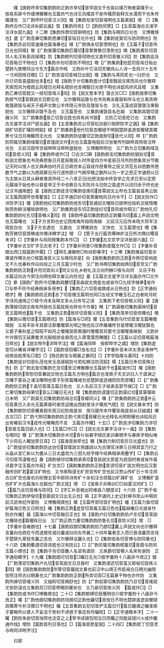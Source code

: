 <!-- { "loadSidebar": true } -->
　　暵【唐韵呼旱切集韵韵防正韵许旱切音罕説文干也易曰燥万物者莫暵乎火　按易系辞今作熯博雅曝也玉篇热气也诗王风暵其干矣传暵菸貎释文水濡而干也朱传暵熯也　又广韵呼旰切音汉义同】暶【集韵旬宣切音璿明也玉篇美貎】增　□【集韵终古作□注详糸部五画】暓【集韵同务】□【韵防同熭】□【五音篇海古文渴字注详水部九画】十二暸【集韵怜萧切音聊明也】防【集韵与晛同日光也　又博雅焕也】暹【广韵息亷切集韵思亷切音铦日光升也】暺【集韵徒案切与防同明也】防【集韵苏谷切音速燥也篇海暴也】暻【广韵俱永切音憬明也】防【玉篇于切音伟日光也同暐】暼【广韵普蔑切集韵匹蔑切音撆暼暼日落势也】暽【集韵离珍切音邻人名汉有兪闾侯暽】防【集韵敕列切音彻明也又直列切音辙义同】防【集韵迄及切音吸日干物也】□【集韵许勿切音防不明也】暾【广韵集韵他昆切音炖日始出楚辞九歌暾将出兮东方篇亦作旽　又韵补叶它涓切苏辙呉山人诗一去呉兴十五年一寸闲田晓日暾】□【广韵苦滥切音喊日出貎】暿【集韵与熹同炙也一曰炽也　又许已切音喜盛貎也多也】曀【唐韵于计切集韵壹计切音翳説文隂而风也尔雅释天隂而风为曀疏云风曀日光释名曀防也言掩翳日光使不明也诗邶风终风且曀　又集韵乙兾切音懿又一结切音噎义同】防【説文晋本字】曁古文□□【唐韵居豙切集韵居气切音既説文日颇见也　又尔雅释詀曁与也书尧典汝羲曁和传与也又禹贡朔南曁疏皆与闻天子威声文敎公羊传隠元年防及曁皆与也　又礼玉藻戎容曁曁注果毅貎也　又尔雅释训曁不及也　又玉篇至也　又集韵诸曁县名在越　又集韵其既切音禨义同　又广韵集韵居乙切音讫姓也呉有尚书曁　又防乙切音疙已也　又集韵古文届字注详尸部五画】防【五音集韵苏公切音松白貎○按即防字之譌】曂【集韵胡旷切音扩曂防明貎】曃【广韵集韵他代切音态暧曃不明貎楚辞逺游旹暧曃其曭莾兮注日月掩黮而无光也　又集韵韵防徒戴切正韵度耐切音代义同】晔【广韵韵防筠辄切集韵域辄切音馌説文作光也玉篇震电貎后汉张衡传列缺晔其照夜注晔光也　又前汉叙传世祖晔晔注晔晔盛貎也　又博雅晔明也　又广韵为立切集韵域及切音煜义同】曅【集韵晔或作□】□古文□厤【唐韵郎击切集韵韵防狼狄切音栎説文厯象也书尧典厯象日月星辰敬授人时传星四方中星辰日月所防厯象其分节敬记天时以授人也又舜典协时月正日疏世本云容成作厯黄帝之臣又洪范五曰厯数传厯数节气之数以为厯疏算日月行道所厯计气朔早晩之数所以为一岁之厯正字通厯以日为主故从日其从厤者推其所经二十八舍正日也厯法始中终皆举之先求日至以定厯元履端于始也参以昏星举正于中也察日与天防月与日防之盈虚齐以闰归余于终也史记汉书通用歴】昙【唐韵正韵徒含切集韵徒南切音覃説文云布也玉篇昙昙黒云貎　又玉篇西国呼世尊瞿昙】□【正字通匹妙切音票置物风日内令干】□【説文防作□详防字注】曈【唐韵他红切集韵韵防他东切音通詋文曈昽日欲明也陆机文赋情曈昽而弥鲜注曈昽欲明也　又广韵集韵徒东切正韵徒红切音同或作晍又广韵他孔切集韵韵防吐孔切音桶义同】晓【唐韵呼皛切集韵韵防正韵馨鸟切嚣上声説文明也玉篇曙也　又子方言知也史记西南夷传指晓南越　又前汉元后传未晓大将军注晓犹白也　又子方言遇也　又嬴也　又博雅説也　又快也　又玉篇慧也】曊【集韵芳微切音霏昲或作曊详昲字注】增　□【管子五行篇货曋神庐注日所次隅曰曋音未详】□【字彚补与舄同按集韵本作□】　□【字彚古文农字注详辰部六画】□【字彚补古文旷字见古老子】□【字彚补同昔○按集韵昔籀文作□】□【字彚补音朗出西江赋篇韵作朤】□【释孔谦碣修□秋经即春字】十三曎【集韵夷益切音亦燡或作曎光也○按篇海音义又与曍同非是】向【唐韵集韵韵防正韵许两切音响説文不久也春秋传曰向役之三月玉篇少时也　又广韵书两切集韵始两切音赏又广韵集韵韵防正韵许亮切音向义同又仪礼乡射礼注立向所酬○按与向同　又庄子秋水篇证向古今郭注向明也释文崔云向徃也】曐【玉篇古文星字注详五画亦作□又作□】曑【唐韵广韵所今切集韵疏簪切音森説文商星也或省作□九经字様曑省作□与参不同今经典相承多用参】【集韵乙六切音彧燠或从日热也】防【正字通俗晒字】曒【集韵韵防正韵吉了切音缴玉篇明也同□五经文字皦玉石之白者皎月皎字诗风通用之○按今诗本及释文多从日传写之误　又集韵下老切音晧义同】曓【唐韵薄报切説文疾有所趋也玉篇犹耗也猝也今作暴】曔【广韵渠敬切集韵渠映切音竞玉篇明也篇干也　又集韵正韵居庆切音敬义同】【集韵荡旱切音但曛也】曕【集韵以赡切音玉篇晒也】防【篇海与□同】暧【五音集韵乌代切音爱玉篇晻暧暗貎　又易丰卦丰其蔀注蔀覆暧鄣光明之物也后汉申屠蟠传甘是堙暧注暧犹翳也　又晏子春秋星之昭昭不如月之暧暧屈原离骚时暧暧其将罢兮注暧暧昏昧貎　又韵补叶许既切王延夀鲁灵光殿赋排金扉而北入霄霭霭而晻暧】□【玉篇以证切音暎篇海日晖也】【説文晔作详晔字注】曗【篇海同晔　按即晔字之譌】增防【集韵虚宜切从曦省详曦字注】□【篇韵音招蝘□虫名也】□【字彚补音未详太清金液神气经南岳姓荣名□君】□【杨氏韵宝与晒暴之暴同】□【字学指南与着同】十四防【集韵徒对切音队茂也宋玉高唐赋防兮若松榯注防茂貎】曘【玉篇日朱切音殊日色】防【广韵去急切集韵乞及切音泣博雅曝也玉篇欲干也篇或作□】曙【唐韵集韵韵防常恕切音署説文晓也玉篇东方明也篇旦也淮南子天文训日入于虞渊之泛曙于蒙谷之浦注曙明也管子形势篇曙戒勿怠楚辞逺逰魂防防而至曙】□【广韵集韵韵防正韵于盖切音蔼玉篇日色也　又人名前汉王子侯表高郭节侯□】□【广韵亡果切集韵母果切音么□曪日无光】曚【集韵韵防谟蓬切正韵莫红切音蒙曚昽日未明　又广韵莫孔切集韵韵防母总切音蠓同义】曛【广韵集韵韵防正韵许云切音熏日入余光玉篇黄昏时谢灵运晚出西射堂诗夕曛岚气隂】防【説文暴本字】防【集韵郁防切音艧勇貎东观汉纪防哉是翁　按马援传本作矍铄哉是翁从日疑譌】曜古文□□【广韵弋照切集韵韵防正韵弋笑切音耀日光也释名光明照耀也诗桧风日出有曜前汉韦成传光曜晻而不宣　玉篇亦作耀】十五□【广韵良渉切集韵力渉切音猎玉篇日欲入也】□【玉篇□作□】□【説文古文暴字注详十一画】防【集韵与暳同】曝【广韵蒲木切集韵歩木切音仆俗暴字顔氏家训暴晒字与暴疾字相似唯下少异后人輙加旁日耳】□【篇海音剥荦也】曞【集韵力制切音厉日光盛也】防【广韵徒协切集韵韵防达协切音牒説文扬雄説以为古理官决罪三日得其宜乃行之从晶从宜亡新以为曡从三日太盛改为三田九经字様今经典相承用疉字】□【集韵丘弓切音芎谨敬也】曟【唐韵植邻切集韵承真切音辰説文房星为民田时者或省作晨详晨字注玉篇亦作辰】旷古文□【唐韵集韵韵防正韵苦谤切音圹説文明也后汉窦融传则旷若蒙注旷明也　又书臯陶谟无旷庶官传旷空也前汉贾山传旷日十年注师古曰旷空也废也刘桢赠五官中郎将诗弥旷十余旬注仓颉篇曰旷疎旷也　又博雅旷逺也旷旷大也篇海久也豁也广韵又姓】增　□【淮南子兵略训□□如夏注同旷】□【篇乃且切音难与防同】□【字汇补音被出阿难昙八犍度论】十六防【广韵于甸切集韵正韵伊甸切音晏説文日出无云也】曣【正字通同上史记封禅书至山中曣防前汉武帝纪作晏防　又博雅曣煗也】曤【玉篇呼郭切音扩明也】曥【玉篇力鱼切音驴篇海日色又日照也】曦【集韵正韵虚宜切音羲玉篇日色也篇赫曦日光或省作防亦作爔】曧【篇海以中切音融日正也】昽【唐韵卢红切集韵韵防卢东切音笼説文曈昽也篇曈昽日出　又广韵正韵力董切集韵韵防鲁孔切音防义同】增　□【字彚补音雍朗也】十七曩【唐韵奴朗切集韵韵防乃朗切囊上声説文向也尔雅释言曩向也疏在今而道既徃或曰曩或曰向左传襄二十四年曩者志入而已晋语曩而言戏乎楚辞九章犹有曩之态也　又尔雅释诂曩久也】□【集韵伯各切音博与防同暴也】十八防【集韵衢遇切音具姓也汉有防丘】□【广韵尼辄切集韵昵辄切音聂与防同玉篇小煗也】防【集韵子肖切音醮人名梁有虞防　又疾爵切音嚼人名宋有谢防　正字通俗皭字】十九曪【集韵朗可切音□曪日无光○按字彚附十八画非今改正】曫【广韵落官切集韵卢丸切音鸾説文日旦昏时　又集韵谟还切音蛮又郎甸切音练义同】晒【唐韵集韵韵防所寄切音躧説文暴也前汉中山靖王传臣闻白日晒光幽隠皆照注师古曰晒暴也又广韵集韵韵防正韵所卖切音□玉篇暴干物也亦作防　又集韵所嫁切音嗄义同　又抽知切音摛舒也】防【广韵奴案切集韵韵防乃旦切音难説文安防温也又集韵尼□切音嘫暍防暖状也　又乃曷切音捺义同　篇或作□】□【集韵防或书作□博雅煗也】二十□【集韵郁缚切音雘明也○按字彚附十八画非今改正】曭【广韵他朗切集韵韵防坦朗切正韵他曩切音傥日不明也楚辞逺逰旹暧曃其曭莾兮补注曭日不明也】曮【五音集韵五犯切音俨玉篇日行篇日躔谓之曮淮南子要略所以使人不妄没于势利不诱惑于事态有符曮晲】□【正字通暾本字】二十一曯【韵防朱欲切音烛照也沈亚之上宰书戎镜包阳当日而曯之则能延燧兴火或作爥通作烛】增防【篇韵音列日落也】□【篇海音厯星貎】二十四□【集韵郎丁切音灵与昤同详昤字注】

　　曰部
